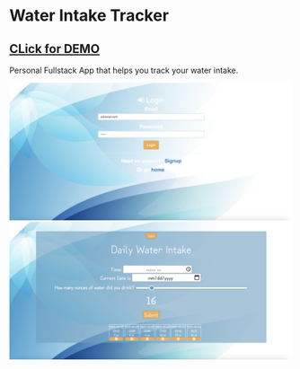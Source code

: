 # Water Intake Tracker
## <a href="https://water-tracker-app.herokuapp.com/">CLick for DEMO</a>
Personal Fullstack App that helps you track your water intake.

<img src="https://github.com/daphnyemily/WaterIntakeTracker/blob/main/public/img/Screen%20Shot%202021-10-24%20at%2010.21.57%20AM.png">
<img src="https://github.com/daphnyemily/WaterIntakeTracker/blob/main/public/img/Screen%20Shot%202021-10-24%20at%2010.28.35%20AM.png">
